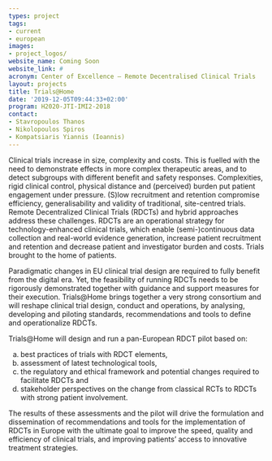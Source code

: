 ```yaml
---
types: project
tags:
- current
- european
images:
- project_logos/
website_name: Coming Soon
website_link: #
acronym: Center of Excellence – Remote Decentralised Clinical Trials
layout: projects
title: Trials@Home
date: '2019-12-05T09:44:33+02:00'
program: H2020-JTI-IMI2-2018
contact: 
- Stavropoulos Thanos
- Nikolopoulos Spiros
- Kompatsiaris Yiannis (Ioannis)
---
```

<p>
Clinical trials increase in size, complexity and costs. This is fuelled with the need to demonstrate effects in more complex therapeutic areas, and to detect subgroups with different benefit and safety responses. Complexities, rigid clinical control, physical distance and (perceived) burden put patient engagement under pressure. (S)low recruitment and retention compromise efficiency, generalisability and validity of traditional, site-centred trials. Remote Decentralized Clinical Trials (RDCTs) and hybrid approaches address these challenges. RDCTs are an operational strategy for technology-enhanced clinical trials, which enable (semi-)continuous data collection and real-world evidence generation, increase patient recruitment and retention and decrease patient and investigator burden and costs. Trials brought to the home of patients.
</p>
<p>
Paradigmatic changes in EU clinical trial design are required to fully benefit from the digital era. Yet, the feasibility of running RDCTs needs to be rigorously demonstrated together with guidance and support measures for their execution. Trials@Home brings together a very strong consortium and will reshape clinical trial design, conduct and operations, by analysing, developing and piloting standards, recommendations and tools to define and operationalize RDCTs.
</p>
<p>
Trials@Home will design and run a pan-European RDCT pilot based on: 
<ol type="a">
<li>best practices of trials with RDCT elements, </li>
<li>assessment of latest technological tools, </li>
<li>the regulatory and ethical framework and potential changes required to facilitate RDCTs and </li>
<li>stakeholder perspectives on the change from classical RCTs to RDCTs with strong patient involvement.</li>
</ol>
</p>
<p>
The results of these assessments and the pilot will drive the formulation and dissemination of recommendations and tools for the implementation of RDCTs in Europe with the ultimate goal to improve the speed, quality and efficiency of clinical trials, and improving patients’ access to innovative treatment strategies.
</p>
